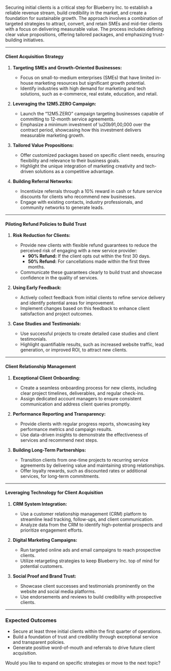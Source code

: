  
 Securing initial clients is a critical step for Blueberry Inc. to establish a reliable revenue stream, build credibility in the market, and create a foundation for sustainable growth. The approach involves a combination of targeted strategies to attract, convert, and retain SMEs and mid-tier clients with a focus on delivering measurable value. The process includes defining clear value propositions, offering tailored packages, and emphasizing trust-building initiatives.

---

#### **Client Acquisition Strategy**

1. **Targeting SMEs and Growth-Oriented Businesses:**
    
    - Focus on small-to-medium enterprises (SMEs) that have limited in-house marketing resources but significant growth potential.
    - Identify industries with high demand for marketing and tech solutions, such as e-commerce, real estate, education, and retail.
2. **Leveraging the 12M5.ZERO Campaign:**
    
    - Launch the “12M5.ZERO” campaign targeting businesses capable of committing to 12-month service agreements.
    - Emphasize a minimum investment of \u20b91,00,000 over the contract period, showcasing how this investment delivers measurable marketing growth.
3. **Tailored Value Propositions:**
    
    - Offer customized packages based on specific client needs, ensuring flexibility and relevance to their business goals.
    - Highlight the unique integration of marketing creativity and tech-driven solutions as a competitive advantage.
4. **Building Referral Networks:**
    
    - Incentivize referrals through a 10% reward in cash or future service discounts for clients who recommend new businesses.
    - Engage with existing contacts, industry professionals, and community networks to generate leads.

---

#### **Piloting Refund Policies to Build Trust**

1. **Risk Reduction for Clients:**
    
    - Provide new clients with flexible refund guarantees to reduce the perceived risk of engaging with a new service provider:
        - **90% Refund:** If the client opts out within the first 30 days.
        - **50% Refund:** For cancellations made within the first three months.
    - Communicate these guarantees clearly to build trust and showcase confidence in the quality of services.
2. **Using Early Feedback:**
    
    - Actively collect feedback from initial clients to refine service delivery and identify potential areas for improvement.
    - Implement changes based on this feedback to enhance client satisfaction and project outcomes.
3. **Case Studies and Testimonials:**
    
    - Use successful projects to create detailed case studies and client testimonials.
    - Highlight quantifiable results, such as increased website traffic, lead generation, or improved ROI, to attract new clients.

---

#### **Client Relationship Management**

1. **Exceptional Client Onboarding:**
    
    - Create a seamless onboarding process for new clients, including clear project timelines, deliverables, and regular check-ins.
    - Assign dedicated account managers to ensure consistent communication and address client queries promptly.
2. **Performance Reporting and Transparency:**
    
    - Provide clients with regular progress reports, showcasing key performance metrics and campaign results.
    - Use data-driven insights to demonstrate the effectiveness of services and recommend next steps.
3. **Building Long-Term Partnerships:**
    
    - Transition clients from one-time projects to recurring service agreements by delivering value and maintaining strong relationships.
    - Offer loyalty rewards, such as discounted rates or additional services, for long-term commitments.

---

#### **Leveraging Technology for Client Acquisition**

1. **CRM System Integration:**
    
    - Use a customer relationship management (CRM) platform to streamline lead tracking, follow-ups, and client communication.
    - Analyze data from the CRM to identify high-potential prospects and prioritize engagement efforts.
2. **Digital Marketing Campaigns:**
    
    - Run targeted online ads and email campaigns to reach prospective clients.
    - Utilize retargeting strategies to keep Blueberry Inc. top of mind for potential customers.
3. **Social Proof and Brand Trust:**
    
    - Showcase client successes and testimonials prominently on the website and social media platforms.
    - Use endorsements and reviews to build credibility with prospective clients.

---

### Expected Outcomes

- Secure at least three initial clients within the first quarter of operations.
- Build a foundation of trust and credibility through exceptional service and transparent policies.
- Generate positive word-of-mouth and referrals to drive future client acquisition.

Would you like to expand on specific strategies or move to the next topic?
